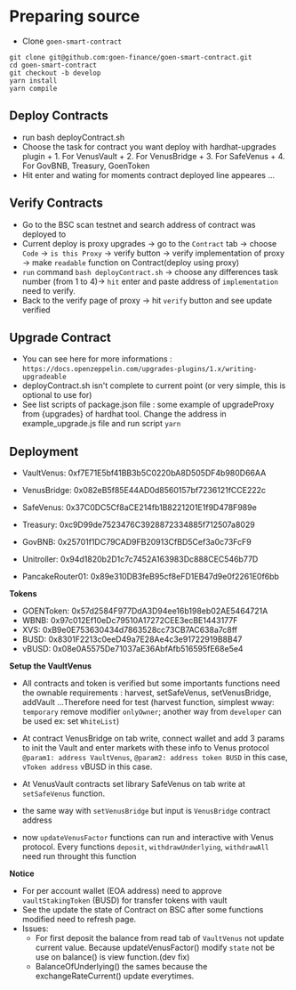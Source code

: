 # Preparing source

- Clone `goen-smart-contract`

```
git clone git@github.com:goen-finance/goen-smart-contract.git
cd goen-smart-contract
git checkout -b develop
yarn install
yarn compile
```

## Deploy Contracts

- run bash deployContract.sh
- Choose the task for contract you want deploy with hardhat-upgrades plugin + 1. For VenusVault + 2. For VenusBridge + 3. For SafeVenus + 4. For GovBNB, Treasury, GoenToken
- Hit enter and wating for moments contract deployed line appeares ...

## Verify Contracts

- Go to the BSC scan testnet and search address of contract was deployed to
- Current deploy is proxy upgrades -> go to the `Contract` tab -> choose `Code` -> `is this Proxy` -> verify button -> verify implementation of proxy -> make `readable` function on Contract(deploy using proxy)
- `run` command `bash deployContract.sh` -> choose any differences task number (from 1 to 4)-> `hit` enter and paste address of `implementation` need to verify.
- Back to the verify page of proxy -> hit `verify` button and see update verified

## Upgrade Contract

- You can see here for more informations : `https://docs.openzeppelin.com/upgrades-plugins/1.x/writing-upgradeable`
- deployContract.sh isn't complete to current point (or very simple, this is optional to use for)
- See list scripts of package.json file : some example of upgradeProxy from {upgrades} of hardhat tool. Change the address in example_upgrade.js file and run script `yarn`

## Deployment

- VaultVenus: 0xf7E71E5bf41BB3b5C0220bA8D505DF4b980D66AA
- VenusBridge: 0x082eB5f85E44AD0d8560157bf7236121fCCE222c
- SafeVenus: 0x37C0DC5Cf8aCE214fb1B8221201E1f9D478F989e
- Treasury: 0xc9D99de7523476C3928872334885f712507a8029
- GovBNB: 0x25701f1DC79CAD9FB20913CfBD5Cef3a0c73FcF9

- Unitroller: 0x94d1820b2D1c7c7452A163983Dc888CEC546b77D
- PancakeRouter01: 0x89e310DB3feB95cf8eFD1EB47d9e0f2261E0f6bb

**Tokens**

- GOENToken: 0x57d2584F977DdA3D94ee16b198eb02AE5464721A
- WBNB: 0x97c012Ef10eDc79510A17272CEE3ecBE1443177F
- XVS: 0xB9e0E753630434d7863528cc73CB7AC638a7c8ff
- BUSD: 0x8301F2213c0eeD49a7E28Ae4c3e91722919B8B47
- vBUSD: 0x08e0A5575De71037aE36AbfAfb516595fE68e5e4

**Setup the VaultVenus**

- All contracts and token is verified but some importants functions need the ownable requirements : harvest, setSafeVenus, setVenusBridge, addVault ...Therefore need for test (harvest function, simplest wway: `temporary` remove modifier `onlyOwner`; another way from `developer` can be used ex: set `WhiteList`)

- At contract VenusBridge on tab write, connect wallet and add 3 params to init the Vault and enter markets with these info to Venus protocol `@param1: address VaultVenus`, `@param2: address token BUSD` in this case, `vToken address` vBUSD in this case.

- At VenusVault contracts set library SafeVenus on tab write at `setSafeVenus` function.
- the same way with `setVenusBridge` but input is `VenusBridge` contract address
- now `updateVenusFactor` functions can run and interactive with Venus protocol. Every functions `deposit`, `withdrawUnderlying`, `withdrawAll` need run throught this function

**Notice**

- For per account wallet (EOA address) need to approve `vaultStakingToken` (BUSD) for transfer tokens with vault
- See the update the state of Contract on BSC after some functions modified need to refresh page.
- Issues:
  - For first deposit the balance from read tab of `VaultVenus` not update current value. Because updateVenusFactor() modify `state` not be use on balance() is view function.(dev fix)
  - BalanceOfUnderlying() the sames because the exchangeRateCurrent() update everytimes.
